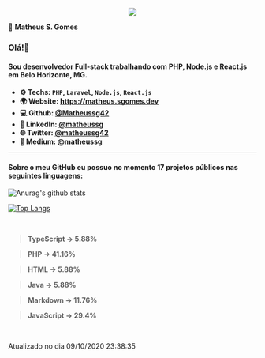 <p align='center'><a target='_blank' href='https://matheus.sgomes.dev'><img src='https://matheus.sgomes.dev/img/logo_azul.png'></a></p>

👤 **Matheus S. Gomes** 

### Olá!👋

#### Sou desenvolvedor Full-stack trabalhando com PHP, Node.js e React.js em Belo Horizonte, MG.

- **⚙️ Techs: `PHP`, `Laravel`, `Node.js`, `React.js`**
- **🌍 Website: https://matheus.sgomes.dev**
- **💻 Github: [@Matheussg42](https://github.com/Matheussg42)**
- **📝 LinkedIn: [@matheussg](https://linkedin.com/in/matheussg)**
- **🌐 Twitter: [@matheussg42](https://twitter.com/matheussg42)**
- **📝 Medium: [@matheussg](https://medium.com/@matheussg)**

<hr>

#### Sobre o meu GitHub eu possuo no momento 17 projetos públicos nas seguintes linguagens:

![Anurag's github stats](https://github-readme-stats.vercel.app/api?username=Matheussg42&theme=dracula&show_icons=true)

[![Top Langs](https://github-readme-stats.vercel.app/api/top-langs/?username=Matheussg42&layout=compact&theme=dracula)](https://github.com/anuraghazra/github-readme-stats)

   
<br>

> **TypeScript -> 5.88%**

> **PHP -> 41.16%**

> **HTML -> 5.88%**

> **Java -> 5.88%**

> **Markdown -> 11.76%**

> **JavaScript -> 29.4%**



<br>

Atualizado no dia 09/10/2020 23:38:35
